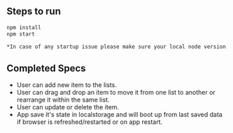 ## Steps to run

```sh
npm install
npm start

*In case of any startup issue please make sure your local node version >= 10.16.0
```


## Completed Specs

- User can add new item to the lists.
- User can drag and drop an item to move it from one list to another or rearrange it within the same list.
- User can update or delete the item.
- App save it's state in localstorage and will boot up from last saved data if browser is refreshed/restarted or on app restart.
